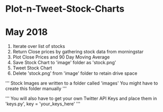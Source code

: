 # Plot-n-Tweet-Stock-Charts
# May 2018

1) Iterate over list of stocks
2) Return Close prices by gathering stock data from morningstar
3) Plot Close Prices and 90 Day Moving Average 
3) Save Stock Chart to 'image' folder as 'stock.png'
4) Tweet Stock Chart
5) Delete 'stock.png' from 'image' folder to retain drive space

''' Stock Images are written to a folder called 'images'
    You might have to create this folder manually '''
   

''' You will also have to get your own Twitter API Keys
    and place them in 'keys.py', key = 'your_keys_here'  '''
